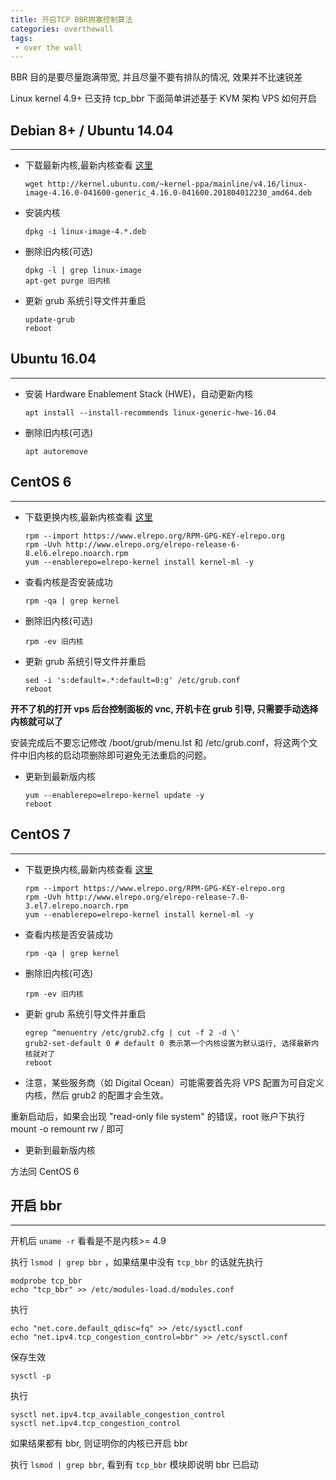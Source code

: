```yaml
---
title: 开启TCP BBR拥塞控制算法
categories: overthewall
tags:
 - over the wall
---
```


BBR 目的是要尽量跑满带宽, 并且尽量不要有排队的情况, 效果并不比速锐差

Linux kernel 4.9+ 已支持 tcp_bbr 下面简单讲述基于 KVM 架构 VPS 如何开启

<!-- more -->

## Debian 8+ / Ubuntu 14.04

<hr>

- 下载最新内核,最新内核查看 [这里](http://elrepo.org/linux/kernel/el7/x86_64/RPMS/)

  ```
  wget http://kernel.ubuntu.com/~kernel-ppa/mainline/v4.16/linux-image-4.16.0-041600-generic_4.16.0-041600.201804012230_amd64.deb
  ```

- 安装内核

  ```
  dpkg -i linux-image-4.*.deb
  ```

- 删除旧内核(可选)

    ```
    dpkg -l | grep linux-image
    apt-get purge 旧内核
    ```

- 更新 grub 系统引导文件并重启

    ```
    update-grub
    reboot
    ```

## Ubuntu 16.04

<hr>

- 安装 Hardware Enablement Stack (HWE)，自动更新内核

    ```
    apt install --install-recommends linux-generic-hwe-16.04
    ```

- 删除旧内核(可选)

    ```
    apt autoremove
    ```

## CentOS 6

<hr>

- 下载更换内核,最新内核查看 [这里](http://elrepo.org/linux/kernel/el6/x86_64/RPMS/)

    ```
    rpm --import https://www.elrepo.org/RPM-GPG-KEY-elrepo.org
    rpm -Uvh http://www.elrepo.org/elrepo-release-6-8.el6.elrepo.noarch.rpm
    yum --enablerepo=elrepo-kernel install kernel-ml -y
    ```

- 查看内核是否安装成功

    ```
    rpm -qa | grep kernel
    ```

- 删除旧内核(可选)

    ```
    rpm -ev 旧内核
    ```

- 更新 grub 系统引导文件并重启

    ```
    sed -i 's:default=.*:default=0:g' /etc/grub.conf
    reboot
    ```

**开不了机的打开 vps 后台控制面板的 vnc, 开机卡在 grub 引导, 只需要手动选择内核就可以了**

安装完成后不要忘记修改 /boot/grub/menu.lst 和 /etc/grub.conf，将这两个文件中旧内核的启动项删除即可避免无法重启的问题。

- 更新到最新版内核

    ```
    yum --enablerepo=elrepo-kernel update -y
    reboot
    ```

## CentOS 7

<hr>

- 下载更换内核,最新内核查看 [这里](http://elrepo.org/linux/kernel/el7/x86_64/RPMS/)

    ```
    rpm --import https://www.elrepo.org/RPM-GPG-KEY-elrepo.org
    rpm -Uvh http://www.elrepo.org/elrepo-release-7.0-3.el7.elrepo.noarch.rpm
    yum --enablerepo=elrepo-kernel install kernel-ml -y
    ```

- 查看内核是否安装成功

    ```
    rpm -qa | grep kernel
    ```

- 删除旧内核(可选)

    ```
    rpm -ev 旧内核
    ```

- 更新 grub 系统引导文件并重启

    ```
    egrep ^menuentry /etc/grub2.cfg | cut -f 2 -d \'
    grub2-set-default 0 # default 0 表示第一个内核设置为默认运行, 选择最新内核就对了
    reboot
    ```

- 注意，某些服务商（如 Digital Ocean）可能需要首先将 VPS 配置为可自定义内核，然后 grub2 的配置才会生效。

重新启动后，如果会出现 "read-only file system" 的错误，root 账户下执行 mount -o remount rw / 即可

- 更新到最新版内核

方法同 CentOS 6

## 开启 bbr

<hr>

开机后 `uname -r` 看看是不是内核>= 4.9

执行 `lsmod | grep bbr` ，如果结果中没有 `tcp_bbr` 的话就先执行

```
modprobe tcp_bbr
echo "tcp_bbr" >> /etc/modules-load.d/modules.conf
```

执行

```
echo "net.core.default_qdisc=fq" >> /etc/sysctl.conf
echo "net.ipv4.tcp_congestion_control=bbr" >> /etc/sysctl.conf
```

保存生效

```
sysctl -p
```

执行

```
sysctl net.ipv4.tcp_available_congestion_control
sysctl net.ipv4.tcp_congestion_control
```

如果结果都有 bbr, 则证明你的内核已开启 bbr

执行 `lsmod | grep bbr`, 看到有 `tcp_bbr` 模块即说明 bbr 已启动
